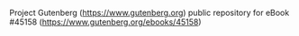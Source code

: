 Project Gutenberg (https://www.gutenberg.org) public repository for eBook #45158 (https://www.gutenberg.org/ebooks/45158)
